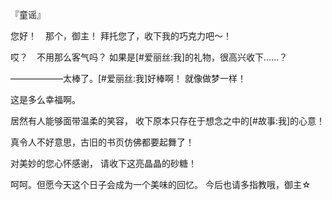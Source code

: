 『童谣』

您好！　那个，御主！
拜托您了，收下我的巧克力吧～！

哎？　不用那么客气吗？
如果是[#爱丽丝:我]的礼物，很高兴收下……？

——————太棒了。[#爱丽丝:我]好棒啊！
就像做梦一样！

这是多么幸福啊。

居然有人能够面带温柔的笑容，
收下原本只存在于想念之中的[#故事:我]的心意！

真令人不好意思，古旧的书页仿佛都要起舞了！

对美妙的您心怀感谢，
请收下这亮晶晶的砂糖！

呵呵。但愿今天这个日子会成为一个美味的回忆。
今后也请多指教哦，御主☆

